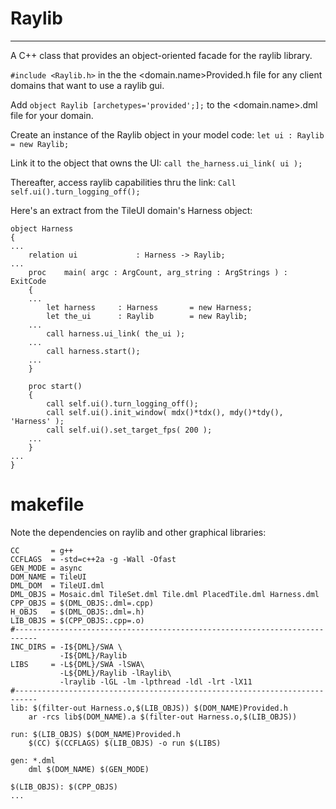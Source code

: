 # Raylib
---
A C++ class that provides an object-oriented facade for the raylib library.

`#include <Raylib.h>` in the the <domain.name>Provided.h file for any client domains that want to use a raylib gui.

Add `object Raylib [archetypes='provided';];` to the <domain.name>.dml file for your domain.

Create an instance of the Raylib object in your model code: `let ui : Raylib = new Raylib;`

Link it to the object that owns the UI: `call the_harness.ui_link( ui );`

Thereafter, access raylib capabilities thru the link: `Call self.ui().turn_logging_off();`

Here's an extract from the TileUI domain's Harness object:

```
object Harness
{
...
    relation ui             : Harness -> Raylib;
...
    proc    main( argc : ArgCount, arg_string : ArgStrings ) : ExitCode
    {
    ...
        let harness     : Harness       = new Harness;
        let the_ui      : Raylib        = new Raylib;
    ...
        call harness.ui_link( the_ui );
    ...
        call harness.start();
    ...
    }

    proc start()
    {
        call self.ui().turn_logging_off();
        call self.ui().init_window( mdx()*tdx(), mdy()*tdy(), 'Harness' );
        call self.ui().set_target_fps( 200 );
    ...
    }
...
}
```
# makefile

Note the dependencies on raylib and other graphical libraries:

```
CC       = g++
CCFLAGS  = -std=c++2a -g -Wall -Ofast
GEN_MODE = async
DOM_NAME = TileUI
DML_DOM  = TileUI.dml
DML_OBJS = Mosaic.dml TileSet.dml Tile.dml PlacedTile.dml Harness.dml 
CPP_OBJS = $(DML_OBJS:.dml=.cpp)
H_OBJS   = $(DML_OBJS:.dml=.h)
LIB_OBJS = $(CPP_OBJS:.cpp=.o)
#--------------------------------------------------------------------------- 
INC_DIRS = -I${DML}/SWA \
		   -I${DML}/Raylib
LIBS     = -L${DML}/SWA -lSWA\
		   -L${DML}/Raylib -lRaylib\
		   -lraylib -lGL -lm -lpthread -ldl -lrt -lX11
#--------------------------------------------------------------------------- 
lib: $(filter-out Harness.o,$(LIB_OBJS)) $(DOM_NAME)Provided.h
	ar -rcs lib$(DOM_NAME).a $(filter-out Harness.o,$(LIB_OBJS))

run: $(LIB_OBJS) $(DOM_NAME)Provided.h
	$(CC) $(CCFLAGS) $(LIB_OBJS) -o run $(LIBS)

gen: *.dml
	dml $(DOM_NAME) $(GEN_MODE)

$(LIB_OBJS): $(CPP_OBJS)
...
```
